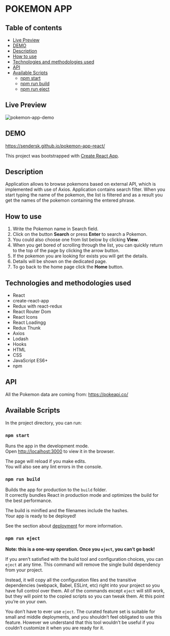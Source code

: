 # POKEMON APP

## Table of contents

- [Live Preview](#live-preview)
- [DEMO](#demo)
- [Description](#description)
- [How to use](#how-to-use)
- [Technologies and methodologies used](#technologies-and-methodologies-used)
- [API](#api)
- [Available Scripts](#available-scripts)
  - [npm start](#npm-start)
  - [npm run build](#npm-run-build)
  - [npm run eject](#npm-run-eject)

## Live Preview

![pokemon-app-demo](https://user-images.githubusercontent.com/55362061/106355108-4b50de80-62f6-11eb-9714-04fe49963258.gif)

## DEMO

https://sendersk.github.io/pokemon-app-react/

This project was bootstrapped with [Create React App](https://github.com/facebook/create-react-app).

## Description

Application allows to browse pokemons based on external API, which is implemented with use of Axios. Application contains search filter. When you start typing the name of the pokemon, the list is filtered and as a result you get the names of the pokemon containing the entered phrase.

## How to use

1. Write the Pokemon name in Search field.
2. Click on the button **Search** or press **Enter** to search a Pokemon.
3. You could also choose one from list below by clicking **View**.
4. When you get bored of scrolling through the list, you can quickly return to the top of the page by clicking the arrow button.
5. If the pokemon you are looking for exists you will get the details.
6. Details will be shown on the dedicated page.
7. To go back to the home page click the **Home** button.

## Technologies and methodologies used

- React
- create-react-app
- Redux with react-redux
- React Router Dom
- React Icons
- React Loadingg
- Redux Thunk
- Axios
- Lodash
- Hooks
- HTML
- CSS
- JavaScript ES6+
- npm

## API

All the Pokemon data are coming from:
https://pokeapi.co/

## Available Scripts

In the project directory, you can run:

### `npm start`

Runs the app in the development mode.\
Open [http://localhost:3000](http://localhost:3000) to view it in the browser.

The page will reload if you make edits.\
You will also see any lint errors in the console.

### `npm run build`

Builds the app for production to the `build` folder.\
It correctly bundles React in production mode and optimizes the build for the best performance.

The build is minified and the filenames include the hashes.\
Your app is ready to be deployed!

See the section about [deployment](https://facebook.github.io/create-react-app/docs/deployment) for more information.

### `npm run eject`

**Note: this is a one-way operation. Once you `eject`, you can’t go back!**

If you aren’t satisfied with the build tool and configuration choices, you can `eject` at any time. This command will remove the single build dependency from your project.

Instead, it will copy all the configuration files and the transitive dependencies (webpack, Babel, ESLint, etc) right into your project so you have full control over them. All of the commands except `eject` will still work, but they will point to the copied scripts so you can tweak them. At this point you’re on your own.

You don’t have to ever use `eject`. The curated feature set is suitable for small and middle deployments, and you shouldn’t feel obligated to use this feature. However we understand that this tool wouldn’t be useful if you couldn’t customize it when you are ready for it.
